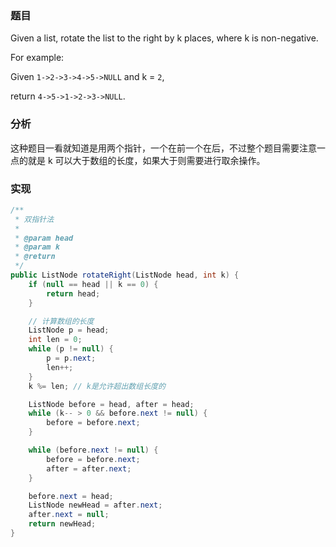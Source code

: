 ### 题目

Given a list, rotate the list to the right by k places, where k is non-negative.

For example:

Given `1->2->3->4->5->NULL` and k = `2`,

return `4->5->1->2->3->NULL`.

### 分析

这种题目一看就知道是用两个指针，一个在前一个在后，不过整个题目需要注意一点的就是 k 可以大于数组的长度，如果大于则需要进行取余操作。

### 实现

```java
/**
 * 双指针法
 *
 * @param head
 * @param k
 * @return
 */
public ListNode rotateRight(ListNode head, int k) {
    if (null == head || k == 0) {
        return head;
    }

    // 计算数组的长度
    ListNode p = head;
    int len = 0;
    while (p != null) {
        p = p.next;
        len++;
    }
    k %= len; // k是允许超出数组长度的

    ListNode before = head, after = head;
    while (k-- > 0 && before.next != null) {
        before = before.next;
    }

    while (before.next != null) {
        before = before.next;
        after = after.next;
    }

    before.next = head;
    ListNode newHead = after.next;
    after.next = null;
    return newHead;
}
```